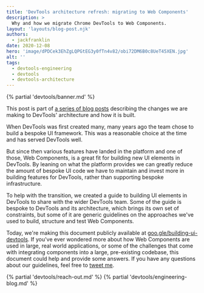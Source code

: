 ```yaml
---
title: 'DevTools architecture refresh: migrating to Web Components'
description: >
  Why and how we migrate Chrome DevTools to Web Components.
layout: 'layouts/blog-post.njk'
authors:
  - jackfranklin
date: 2020-12-08
hero: 'image/dPDCek3EhZgLQPGtEG3y0fTn4v82/obi72DM6B0c8UeT45XEN.jpg'
alt: ''
tags:
  - devtools-engineering
  - devtools
  - devtools-architecture
---
```


{% partial 'devtools/banner.md' %}

This post is part of [a series of blog posts](/tags/devtools-architecture/) describing the changes we are making to DevTools' architecture and how it is built.

When DevTools was first created many, many years ago the team chose to build a bespoke UI framework. This was a reasonable choice at the time and has served DevTools well.

But since then various features have landed in the platform and one of those, Web Components, is a great fit for building new UI elements in DevTools. By leaning on what the platform provides we can greatly reduce the amount of bespoke UI code we have to maintain and invest more in building features for DevTools, rather than supporting bespoke infrastructure.

To help with the transition, we created a guide to building UI elements in DevTools to share with the wider DevTools team. Some of the guide is bespoke to DevTools and its architecture, which brings its own set of constraints, but some of it are generic guidelines on the approaches we've used to build, structure and test Web Components.

Today, we're making this document publicly available at [goo.gle/building-ui-devtools](https://goo.gle/building-ui-devtools). If you've ever wondered more about how Web Components are used in large, real world applications, or some of the challenges that come with integrating components into a large, pre-existing codebase, this document could help and provide some answers. If you have any questions about our guidelines, feel free to [tweet me](https://www.twitter.com/Jack_Franklin).

{% partial 'devtools/reach-out.md' %}
{% partial 'devtools/engineering-blog.md' %}
